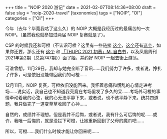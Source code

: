 +++
title = "NOIP 2020 游记"
date = 2021-02-07T08:14:36+08:00
draft = false
slug = "noip-2020-travel"
[taxonomies]
tags = ["NOIP", "OI"]
categories = ["OI"]
+++

今年（去年？毕竟我咕了这么久）的 NOIP 大概是我经历过的最痛苦的一次 NOIP。（虽然我也就参加过两届 NOIP 复赛就是了）。

CSP 的时候我还和可橙（不认识可橙？这里有一些链接 [这个](https://www.zhihu.com/question/432620121/answer/1647264750)，[这个](https://www.zhihu.com/question/432620121/answer/1603272440)还有[这个](https://mp.weixin.qq.com/s/UvyhBNs6ZHBV2mbi_HMebw)，如果你还要，那么还有 [这个](https://m.thecover.cn/news_details.html?id=6382802) 和 [「THUPC 2021 初赛」M. 自白书](https://loj.ac/p/6755)，以及凤凰周刊2021年第2期（总第747期））面了姬，并约好 NOIP 一起去街上游荡。

可谁曾想，11月29日，我却与她完全断了音讯……我们努力了许多，或者说，挣扎了许多，可是依旧没能带回我们的可橙……

12月11日，NOIP 复赛，可橙依旧没能回来。我怀着悲痛和慌乱的心情走进考场……说实话，我自己也不知道我究竟在考场里发了多久的呆……考场外可橙的事情牵动着我的心弦，我的心无法平静下来，或者说，也不该平静下来。统共四道题，我只做完了一道变草草收回了心神……

自然的，成绩并不理想。但是我并不后悔，或者说，我有什么可后悔的呢……或许，我唯一后悔的，就是没拦下可橙，让她重新回到了父母的魔爪吧……

所以，可橙……我们什么时候才能让你回来呢……
